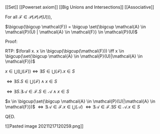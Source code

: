 [[Set]]
[[Powerset axiom]]
[[Big Unions and Intersections]]
[[Associative]]

For all $\mathcal{F} \in \mathcal{P}(\mathcal{P}(\mathcal{P}(U)))$,

$\bigcup(\bigcup \mathcal{F}) = \bigcup \set{\bigcup \mathcal{A} \in \mathcal{P}(U) | \mathcal{A} \in \mathcal{F}} \in \mathcal{P}(U)$

Proof:

RTP: $\forall x. x \in \bigcup(\bigcup(\mathcal{F})) \iff x \in \bigcup(\set{\bigcup \mathcal{A} \in \mathcal{P}(U)|\mathcal{A} \in \mathcal{F}})$

$x \in \bigcup(\bigcup(\mathcal{F})) \iff \exists S \in \bigcup(\mathcal{F}). x \in S$

$\iff \exists S. S \in \bigcup(\mathcal{F}) \land x \in S$

$\iff \exists S. \exists \mathcal{A} \in \mathcal{F}. S \in \mathcal{A} \land x \in S$

$x \in \bigcup(\set{\bigcup \mathcal{A} \in \mathcal{P}(U)|\mathcal{A} \in \mathcal{F}})$ 
$\iff \exists \mathcal{A} \in \mathcal{F}. x \in \bigcup(\mathcal{A})$
$\iff \exists \mathcal{A} \in \mathcal{F}. \exists S \in \mathcal{A}. x \in S$

QED.

![[Pasted image 20211217120259.png]]
